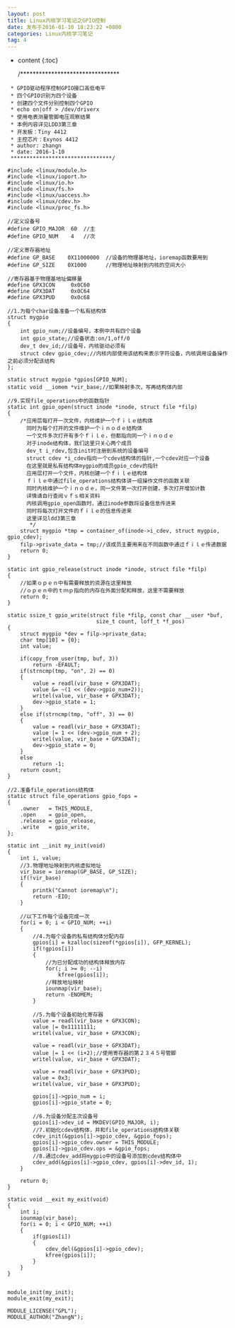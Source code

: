 ```yaml
---
layout: post
title: Linux内核学习笔记之GPIO控制
date: 发布于2016-01-10 18:23:22 +0800
categories: Linux内核学习笔记
tag: 4
---
```


* content
{:toc}


    /********************************
<!-- more -->

     * GPIO驱动程序控制GPIO接口高低电平
     * 四个GPIO识别为四个设备
     * 创建四个文件分别控制四个GPIO
     * echo on|off > /dev/driverx
     * 使用电表测量管脚电压观察结果
     * 本例内容详见LDD3第三章
     * 开发板：Tiny 4412
     * 主控芯片：Exynos 4412
     * author: zhangn
     * date: 2016-1-10
     ********************************/
    
    #include <linux/module.h>
    #include <linux/ioport.h>
    #include <linux/io.h>
    #include <linux/fs.h>
    #include <linux/uaccess.h>
    #include <linux/cdev.h>
    #include <linux/proc_fs.h>
    
    //定义设备号
    #define GPIO_MAJOR  60  //主
    #define GPIO_NUM    4   //次
    
    //定义寄存器地址
    #define GP_BASE    0X11000000  //设备的物理基地址，ioremap函数要用到
    #define GP_SIZE    0X1000      //物理地址映射到内核的空间大小
    
    //寄存器基于物理基地址偏移量
    #define GPX3CON     0x0C60
    #define GPX3DAT     0x0C64
    #define GPX3PUD		0x0c68
    
    //1.为每个char设备准备一个私有结构体
    struct mygpio
    {
    	int gpio_num;//设备编号，本例中共有四个设备
    	int gpio_state;//设备状态:on/1,off/0
    	dev_t dev_id;//设备号，内核驱动必须有
    	struct cdev gpio_cdev;//内核内部使用该结构来表示字符设备，内核调用设备操作之前必须分配该结构
    };
    
    static struct mygpio *gpios[GPIO_NUM];
    static void __iomem *vir_base;//如果映射多次，写再结构体内部
    
    //9.实现file_operations中的函数指针
    static int gpio_open(struct inode *inode, struct file *filp)
    {
    	/*应用层每打开一次文件，内核维护一个ｆｉｌｅ结构体
    	  同时为每个打开的文件维护一个ｉｎｏｄｅ结构体
    	  一个文件多次打开有多个ｆｉｌｅ，但都指向同一个ｉｎｏｄｅ
    	  对于inode结构体，我们这里只关心两个成员
    	  dev_t i_rdev,包含init时注册到系统的设备编号
    	  struct cdev *i_cdev指向一个cdev结构体的指针,一个cdev对应一个设备
    	  在这里就是私有结构体mygpio的成员gpio_cdev的指针
    	  应用层打开一个文件，内核创建一个ｆｉｌｅ结构体
    	  ｆｉｌｅ中通过file_operations结构体讲一组操作文件的函数关联
    	  同时内核维护一个ｉｎｏｄｅ，同一文件第一次打开创建，多次打开增加计数
    	  详情请自行查阅ｖｆｓ相关资料
    	  内核调用gpio_open函数时，通过inode参数将设备信息传进来
    	  同时将每次打开文件的ｆｉｌｅ的信息传进来
    	  这里详见ldd3第三章
    	   */
    	struct mygpio *tmp = container_of(inode->i_cdev, struct mygpio, gpio_cdev);
    	filp->private_data = tmp;//该成员主要用来在不同函数中通过ｆｉｌｅ传递数据
    	return 0;
    }
    
    static int gpio_release(struct inode *inode, struct file *filp)
    {
    	//如果ｏｐｅｎ中有需要释放的资源在这里释放
    	//ｏｐｅｎ中的ｔｍｐ指向的内存在外面分配和释放，这里不需要释放
    	return 0;
    }
    
    static ssize_t gpio_write(struct file *filp, const char __user *buf,
    							size_t count, loff_t *f_pos)
    {
    	struct mygpio *dev = filp->private_data;
    	char tmp[10] = {0};
    	int value;
    
    	if(copy_from_user(tmp, buf, 3))
    		return -EFAULT;
    	if(strncmp(tmp, "on", 2) == 0)
    	{
    		value = readl(vir_base + GPX3DAT);
    		value &= ~(1 << (dev->gpio_num+2));
    		writel(value, vir_base + GPX3DAT);
    		dev->gpio_state = 1;
    	}
    	else if(strncmp(tmp, "off", 3) == 0)
    	{
    		value = readl(vir_base + GPX3DAT);
    		value |= 1 << (dev->gpio_num + 2);
    		writel(value, vir_base + GPX3DAT);
    		dev->gpio_state = 0;
    	}
    	else
    		return -1;
    	return count;
    }
    
    //2.准备file_operations结构体
    static struct file_operations gpio_fops = 
    {
    	.owner   = THIS_MODULE,
    	.open    = gpio_open,
    	.release = gpio_release,
    	.write   = gpio_write,
    };
    
    static int __init my_init(void)
    {
    	int i, value;
    	//3.物理地址映射到内核虚拟地址
    	vir_base = ioremap(GP_BASE, GP_SIZE);
    	if(!vir_base)
    	{
    		printk("Cannot ioremap\n");
    		return -EIO;
    	}
    
    	//以下工作每个设备完成一次
    	for(i = 0; i < GPIO_NUM; ++i)
    	{
    		//4.为每个设备的私有结构体分配内存
    		gpios[i] = kzalloc(sizeof(*gpios[i]), GFP_KERNEL);
    		if(!gpios[i])
    		{
    			//为已分配成功的结构体释放内存
    			for(; i >= 0; --i)
    				kfree(gpios[i]);
    			//释放地址映射
    			iounmap(vir_base);
    			return -ENOMEM;
    		}
    
    		//5.为每个设备初始化寄存器
    		value = readl(vir_base + GPX3CON);
    		value |= 0x11111111;
    		writel(value, vir_base + GPX3CON);
    
    		value = readl(vir_base + GPX3DAT);
    		value |= 1 << (i+2);//使用寄存器的第２３４５号管脚
    		writel(value, vir_base + GPX3DAT);
    
    		value = readl(vir_base + GPX3PUD);
    		value = 0x3;
    		writel(value, vir_base + GPX3PUD);
    
    		gpios[i]->gpio_num = i;
    		gpios[i]->gpio_state = 0;
    
    		//6.为设备分配主次设备号
    		gpios[i]->dev_id = MKDEV(GPIO_MAJOR, i);
    		//7.初始化cdev结构体，并和file_operations结构体关联
    		cdev_init(&gpios[i]->gpio_cdev, &gpio_fops);
    		gpios[i]->gpio_cdev.owner = THIS_MODULE;
    		gpios[i]->gpio_cdev.ops = &gpio_fops;
    		//8.通过cdev_add将mygpio中的设备号添加到cdev结构体中
    		cdev_add(&gpios[i]->gpio_cdev, gpios[i]->dev_id, 1);
    	}
    
    	return 0;
    }
    
    static void __exit my_exit(void)
    {
    	int i;
    	iounmap(vir_base);
    	for(i = 0; i < GPIO_NUM; ++i)
    	{
    		if(gpios[i])
    		{
    			cdev_del(&gpios[i]->gpio_cdev);
    			kfree(gpios[i]);
    		}
    	}
    }
    
    
    module_init(my_init);
    module_exit(my_exit);
    
    MODULE_LICENSE("GPL");
    MODULE_AUTHOR("ZhangN");

